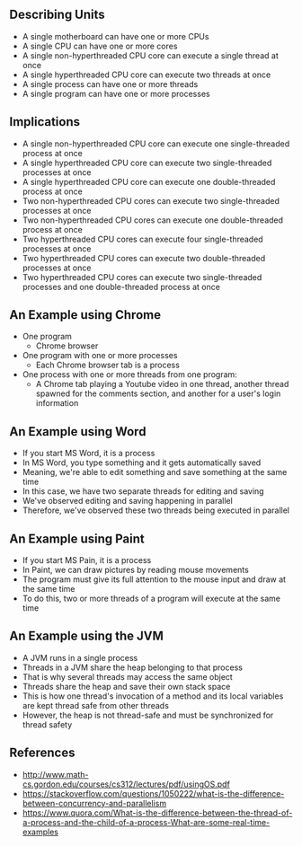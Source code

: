 ## Describing Units
- A single motherboard can have one or more CPUs
- A single CPU can have one or more cores
- A single non-hyperthreaded CPU core can execute a single thread at once
- A single hyperthreaded CPU core can execute two threads at once
- A single process can have one or more threads
- A single program can have one or more processes

## Implications
- A single non-hyperthreaded CPU core can execute one single-threaded process at once
- A single hyperthreaded CPU core can execute two single-threaded processes at once
- A single hyperthreaded CPU core can execute one double-threaded process at once
- Two non-hyperthreaded CPU cores can execute two single-threaded processes at once
- Two non-hyperthreaded CPU cores can execute one double-threaded process at once
- Two hyperthreaded CPU cores can execute four single-threaded processes at once
- Two hyperthreaded CPU cores can execute two double-threaded processes at once
- Two hyperthreaded CPU cores can execute two single-threaded processes and one double-threaded process at once

## An Example using Chrome
- One program
	- Chrome browser
- One program with one or more processes
	- Each Chrome browser tab is a process
- One process with one or more threads from one program:
	- A Chrome tab playing a Youtube video in one thread, another thread spawned for the comments section, and another for a user's login information

## An Example using Word
- If you start MS Word, it is a process
- In MS Word, you type something and it gets automatically saved
- Meaning, we're able to edit something and save something at the same time
- In this case, we have two separate threads for editing and saving
- We've observed editing and saving happening in parallel
- Therefore, we've observed these two threads being executed in parallel

## An Example using Paint
- If you start MS Pain, it is a process
- In Paint, we can draw pictures by reading mouse movements
- The program must give its full attention to the mouse input and draw at the same time
- To do this, two or more threads of a program will execute at the same time

## An Example using the JVM
- A JVM runs in a single process
- Threads in a JVM share the heap belonging to that process
- That is why several threads may access the same object
- Threads share the heap and save their own stack space
- This is how one thread's invocation of a method and its local variables are kept thread safe from other threads
- However, the heap is not thread-safe and must be synchronized for thread safety

## References
- http://www.math-cs.gordon.edu/courses/cs312/lectures/pdf/usingOS.pdf
- https://stackoverflow.com/questions/1050222/what-is-the-difference-between-concurrency-and-parallelism
- https://www.quora.com/What-is-the-difference-between-the-thread-of-a-process-and-the-child-of-a-process-What-are-some-real-time-examples
